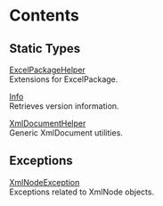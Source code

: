 # Contents

## Static Types

[ExcelPackageHelper](ExcelPackageHelper.md)  
Extensions for ExcelPackage.

[Info](Info.md)  
Retrieves version information.

[XmlDocumentHelper](XmlDocumentHelper.md)  
Generic XmlDocument utilities.

## Exceptions

[XmlNodeException](XmlNodeException.md)  
Exceptions related to XmlNode objects.

